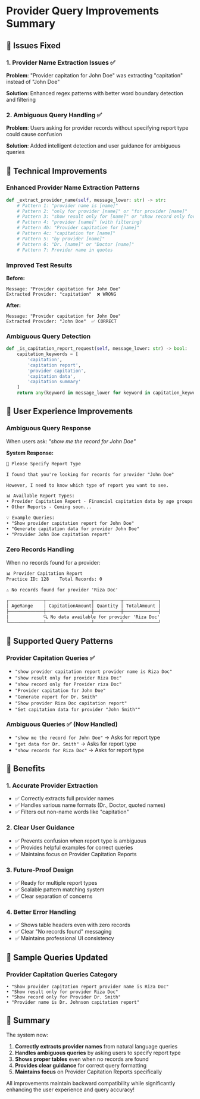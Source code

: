 # Provider Query Improvements Summary

## 🎯 Issues Fixed

### 1. **Provider Name Extraction Issues** ✅
**Problem**: "Provider capitation for John Doe" was extracting "capitation" instead of "John Doe"

**Solution**: Enhanced regex patterns with better word boundary detection and filtering

### 2. **Ambiguous Query Handling** ✅
**Problem**: Users asking for provider records without specifying report type could cause confusion

**Solution**: Added intelligent detection and user guidance for ambiguous queries

## 🔧 Technical Improvements

### **Enhanced Provider Name Extraction Patterns**

```python
def _extract_provider_name(self, message_lower: str) -> str:
    # Pattern 1: "provider name is [name]"
    # Pattern 2: "only for provider [name]" or "for provider [name]"
    # Pattern 3: "show result only for [name]" or "show record only for [name]"
    # Pattern 4: "provider [name]" (with filtering)
    # Pattern 4b: "Provider capitation for [name]"
    # Pattern 4c: "capitation for [name]"
    # Pattern 5: "by provider [name]"
    # Pattern 6: "Dr. [name]" or "Doctor [name]"
    # Pattern 7: Provider name in quotes
```

### **Improved Test Results**

**Before:**
```
Message: "Provider capitation for John Doe"
Extracted Provider: "capitation"  ❌ WRONG
```

**After:**
```
Message: "Provider capitation for John Doe"
Extracted Provider: "John Doe"  ✅ CORRECT
```

### **Ambiguous Query Detection**

```python
def _is_capitation_report_request(self, message_lower: str) -> bool:
    capitation_keywords = [
        'capitation',
        'capitation report', 
        'provider capitation',
        'capitation data',
        'capitation summary'
    ]
    return any(keyword in message_lower for keyword in capitation_keywords)
```

## 🎨 User Experience Improvements

### **Ambiguous Query Response**
When users ask: *"show me the record for John Doe"*

**System Response:**
```html
🤔 Please Specify Report Type

I found that you're looking for records for provider "John Doe"

However, I need to know which type of report you want to see.

📊 Available Report Types:
• Provider Capitation Report - Financial capitation data by age groups
• Other Reports - Coming soon...

💡 Example Queries:
• "Show provider capitation report for John Doe"
• "Generate capitation data for provider John Doe"  
• "Provider John Doe capitation report"
```

### **Zero Records Handling**
When no records found for a provider:

```html
📊 Provider Capitation Report
Practice ID: 128    Total Records: 0

⚠️ No records found for provider 'Riza Doc'

┌─────────────┬─────────────────┬──────────┬─────────────┐
│ AgeRange    │ CapitationAmount│ Quantity │ TotalAmount │
├─────────────┼─────────────────┼──────────┼─────────────┤
│             🔍 No data available for provider 'Riza Doc'              │
└─────────────┴─────────────────┴──────────┴─────────────┘
```

## 🧪 Supported Query Patterns

### **Provider Capitation Queries** ✅
- `"show provider capitation report provider name is Riza Doc"`
- `"show result only for provider Riza Doc"`
- `"show record only for Provider riza Doc"`
- `"Provider capitation for John Doe"`
- `"Generate report for Dr. Smith"`
- `"Show provider Riza Doc capitation report"`
- `"Get capitation data for provider "John Smith""`

### **Ambiguous Queries** ✅ (Now Handled)
- `"show me the record for John Doe"` → Asks for report type
- `"get data for Dr. Smith"` → Asks for report type
- `"show records for Riza Doc"` → Asks for report type

## 🎯 Benefits

### **1. Accurate Provider Extraction**
- ✅ Correctly extracts full provider names
- ✅ Handles various name formats (Dr., Doctor, quoted names)
- ✅ Filters out non-name words like "capitation"

### **2. Clear User Guidance**
- ✅ Prevents confusion when report type is ambiguous
- ✅ Provides helpful examples for correct queries
- ✅ Maintains focus on Provider Capitation Reports

### **3. Future-Proof Design**
- ✅ Ready for multiple report types
- ✅ Scalable pattern matching system
- ✅ Clear separation of concerns

### **4. Better Error Handling**
- ✅ Shows table headers even with zero records
- ✅ Clear "No records found" messaging
- ✅ Maintains professional UI consistency

## 🚀 Sample Queries Updated

### **Provider Capitation Queries Category**
```
• "Show provider capitation report provider name is Riza Doc"
• "Show result only for provider Riza Doc"  
• "Show record only for Provider Dr. Smith"
• "Provider name is Dr. Johnson capitation report"
```

## 🎉 Summary

The system now:
1. **Correctly extracts provider names** from natural language queries
2. **Handles ambiguous queries** by asking users to specify report type
3. **Shows proper tables** even when no records are found
4. **Provides clear guidance** for correct query formatting
5. **Maintains focus** on Provider Capitation Reports specifically

All improvements maintain backward compatibility while significantly enhancing the user experience and query accuracy!
